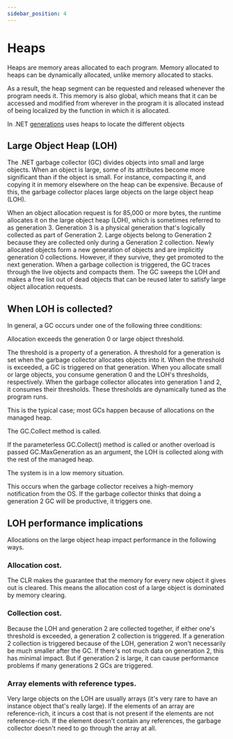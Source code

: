 ```yaml
---
sidebar_position: 4
---
```


# Heaps

Heaps are memory areas allocated to each program. Memory allocated to heaps can be dynamically allocated, unlike memory allocated to stacks.

As a result, the heap segment can be requested and released whenever the program needs it. This memory is also global, which means that it can be accessed and modified from wherever in the program it is allocated instead of being localized by the function in which it is allocated. 

In .NET [generations](/GC/Generations.md) uses heaps to locate the different objects

## Large Object Heap (LOH)

The .NET garbage collector (GC) divides objects into small and large objects. When an object is large, some of its attributes become more significant than if the object is small. For instance, compacting it, and copying it in memory elsewhere on the heap can be expensive. Because of this, the garbage collector places large objects on the large object heap (LOH).

When an object allocation request is for 85,000 or more bytes, the runtime allocates it on the large object heap (LOH), which is sometimes referred to as generation 3. Generation 3 is a physical generation that's logically collected as part of Generation 2. Large objects belong to Generation 2 because they are collected only during a Generation 2 collection. Newly allocated objects form a new generation of objects and are implicitly generation 0 collections. However, if they survive, they get promoted to the next generation. When a garbage collection is triggered, the GC traces through the live objects and compacts them. The GC sweeps the LOH and makes a free list out of dead objects that can be reused later to satisfy large object allocation requests.

## When LOH is collected?
In general, a GC occurs under one of the following three conditions:

Allocation exceeds the generation 0 or large object threshold.

The threshold is a property of a generation. A threshold for a generation is set when the garbage collector allocates objects into it. When the threshold is exceeded, a GC is triggered on that generation. When you allocate small or large objects, you consume generation 0 and the LOH's thresholds, respectively. When the garbage collector allocates into generation 1 and 2, it consumes their thresholds. These thresholds are dynamically tuned as the program runs.

This is the typical case; most GCs happen because of allocations on the managed heap.

The GC.Collect method is called.

If the parameterless GC.Collect() method is called or another overload is passed GC.MaxGeneration as an argument, the LOH is collected along with the rest of the managed heap.

The system is in a low memory situation.

This occurs when the garbage collector receives a high-memory notification from the OS. If the garbage collector thinks that doing a generation 2 GC will be productive, it triggers one.

## LOH performance implications

Allocations on the large object heap impact performance in the following ways.

### Allocation cost.

The CLR makes the guarantee that the memory for every new object it gives out is cleared. This means the allocation cost of a large object is dominated by memory clearing.

### Collection cost.

Because the LOH and generation 2 are collected together, if either one's threshold is exceeded, a generation 2 collection is triggered. If a generation 2 collection is triggered because of the LOH, generation 2 won't necessarily be much smaller after the GC. If there's not much data on generation 2, this has minimal impact. But if generation 2 is large, it can cause performance problems if many generations 2 GCs are triggered.

### Array elements with reference types.

Very large objects on the LOH are usually arrays (it's very rare to have an instance object that's really large). If the elements of an array are reference-rich, it incurs a cost that is not present if the elements are not reference-rich. If the element doesn't contain any references, the garbage collector doesn't need to go through the array at all.

